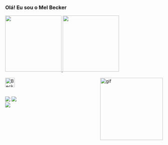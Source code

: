 ### Olá! Eu sou o Mel Becker

<div>
  <a href="https://github.com/MelBecker">
  <img height="180em" src="https://github-readme-stats.vercel.app/api?username=MelBecker&show_icons=true&theme=dark&include_all_commits=true&count_private=true"/>
  <img height="180em" src="https://github-readme-stats.vercel.app/api/top-langs/?username=MelBecker&layout=compact&langs_count=7&theme=dark"/>
</div>
<div style="display: inline_block"><br>
<img align="center" alt="Becker-C" height="30"  src="https://www.google.com/url?sa=i&url=https%3A%2F%2Fwww.eldarya.com.br%2Fforum%2Ft2021%2C6-um-recanto-mal%25C3%25A9fico.htm&psig=AOvVaw1PWT7hojuaSJJOKS_eWSll&ust=1629477203491000&source=images&cd=vfe&ved=0CAsQjRxqFwoTCID6heLBvfICFQAAAAAdAAAAABAe">  <img align="right" alt="gif" height="200" src="https://share-cdn.picrew.me/shareImg/org/202108/338224_mz9f8xqC.png">
</div>
  
  ##

<div> 
  <a href = "mailto:becker.lima.mel@gmail.com"><img src="https://img.shields.io/badge/-Gmail-%23333?style=for-the-badge&logo=gmail&logoColor=white" target="_blank"></a>
  <a href=https:"//www.instagram.com/augusto.becker/" target="_blank"><img src="https://img.shields.io/badge/-Instagram-%23E4405F?style=for-the-badge&logo=instagram&logoColor=white" target="_blank"></a>
</div>
<a href= "https://www.instagram.com/hello.melll_/" target="_blank"> <img src =" https://img.shields.io/badge/-Instagram-%23E4405F?style = for-the-badge & logo = instagram & logoColor = white "target =" _ blank "> </a>
